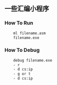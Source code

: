 ## 一些汇编小程序

### How To Run

```Bash
    ml filename.asm
    filename.exe
```

### How To Debug

```Bash
    debug filename.exe
    - r
    - d cs:ip
    - g or t
    - d cs:ip
```
